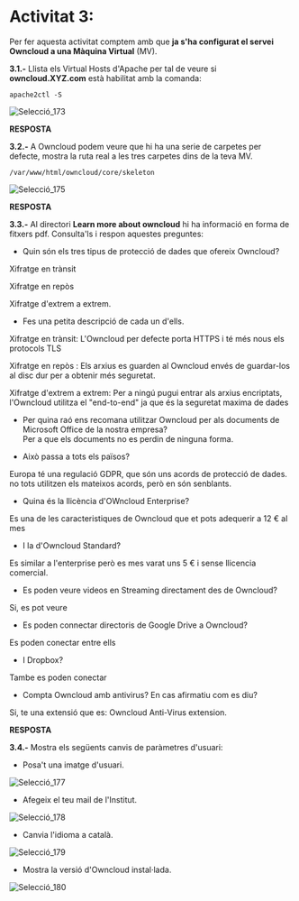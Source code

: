 # Activitat 3:

Per fer aquesta activitat comptem amb que **ja s'ha configurat el servei Owncloud a
una Màquina Virtual** (MV).

**3.1.-** Llista els Virtual Hosts d'Apache per tal de veure si **owncloud.XYZ.com** 
està habilitat amb la comanda:
```
apache2ctl -S
``` 
![Selecció_173](https://user-images.githubusercontent.com/114162334/195623305-535de764-0cda-4236-8ed5-042f1dcc3abd.png)

**RESPOSTA**

**3.2.-** A Owncloud podem veure que hi ha una serie de carpetes per defecte,
mostra la ruta real a les tres carpetes dins de la teva MV.
```
/var/www/html/owncloud/core/skeleton
```
![Selecció_175](https://user-images.githubusercontent.com/114162334/195626823-1d997d83-6155-42a4-8636-f8cbab8abfcb.png)

**RESPOSTA**

**3.3.-** Al directori **Learn more about owncloud** hi ha informació en forma de fitxers pdf. Consulta'ls i respon aquestes preguntes:

- Quin són els tres tipus de protecció de dades que ofereix Owncloud?

Xifratge en trànsit

Xifratge en repòs 

Xifratge d'extrem a extrem.

- Fes una petita descripció de cada un d'ells.

Xifratge en trànsit: L'Owncloud per defecte porta HTTPS i té més nous els protocols TLS

Xifratge en repòs : Els arxius es guarden al Owncloud envés de guardar-los al disc dur per a obtenir més seguretat.

Xifratge d'extrem a extrem: Per a ningú pugui entrar als arxius encriptats, l'Owncloud utilitza el "end-to-end" ja que és la seguretat maxima de dades

- Per quina raó ens recomana utilitzar Owncloud per als documents de Microsoft Office de la nostra empresa?  
Per a que els documents no es perdin de ninguna forma.

- Això passa a tots els països?

Europa té una regulació GDPR, que són uns acords de protecció de dades. no tots utilitzen els mateixos acords, però en són senblants.

- Quina és la llicència d'OWncloud Enterprise?

Es una de les caracteristiques de Owncloud que et pots adequerir a 12 € al mes

- I la d'Owncloud Standard?

Es similar a l'enterprise però es mes varat uns 5 € i sense llicencia comercial.

- Es poden veure videos en Streaming directament des de Owncloud?

Si, es pot veure

- Es poden connectar directoris de Google Drive a Owncloud?

Es poden conectar entre ells

- I Dropbox?

Tambe es poden conectar

- Compta Owncloud amb antivirus? En cas afirmatiu com es diu? 

Si, te una extensió que es: Owncloud Anti-Virus extension.

**RESPOSTA**

**3.4.-** Mostra els següents canvis de paràmetres d'usuari:

- Posa't una imatge d'usuari.

![Selecció_177](https://user-images.githubusercontent.com/114162334/195633042-8ff8afea-d039-44bd-ba43-96db9e626c43.png)

- Afegeix el teu mail de l'Institut.

![Selecció_178](https://user-images.githubusercontent.com/114162334/195633462-bcd2223a-b961-4685-a348-136d8039a5ae.png)

- Canvia l'idioma a català.

![Selecció_179](https://user-images.githubusercontent.com/114162334/195633704-b3b7e7e5-5868-4924-887d-ff908968eaf9.png)

- Mostra la versió d'Owncloud instal·lada.

![Selecció_180](https://user-images.githubusercontent.com/114162334/195634131-a0f7e253-c812-4100-932f-5ae8c729eee8.png)

